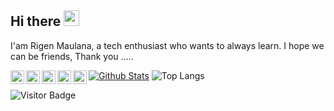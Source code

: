 ## Hi there <img src="https://media.giphy.com/media/hvRJCLFzcasrR4ia7z/giphy.gif" width="25px">

I'am Rigen Maulana, a tech enthusiast who wants to always learn. I hope we can be friends, Thank you .....

  <a href="https://www.linkedin.com/in/rygenzx/">
    <img align="left" alt="Rygen | LinkdeIN" width="22px" src="https://cdn.jsdelivr.net/npm/simple-icons@v3/icons/linkedin.svg" />
  </a>
  <a href="https://t.me/rygen_zx">
    <img align="left" alt="Rygen | Telegram" width="22px" src="https://cdn.jsdelivr.net/npm/simple-icons@v3/icons/telegram.svg" />
  </a>
  <a href="https://facebook.com/rygenzx/">
    <img align="left" alt="Rygen | Leetcode" width="22px" src="https://cdn.jsdelivr.net/npm/simple-icons@v3/icons/facebook.svg" />
  </a>
  <a href="https://www.instagram.com/rygen_zx/">
    <img align="left" alt="Rygen | Instagram" width="22px" src="https://cdn.jsdelivr.net/npm/simple-icons@v3/icons/instagram.svg" />
  </a>
  <a href="https://twitter.com/rygen_zx">
    <img align="left" alt="Rigen | Twitter" width="22px" src="https://cdn.jsdelivr.net/npm/simple-icons@v3/icons/twitter.svg" />
  </a>

[![Github Stats](https://github-readme-stats.vercel.app/api?username=rygenzx&theme=gotham&show_icons=true)](https://github.com/rygenzx)
![Top Langs](https://github-readme-stats.vercel.app/api/top-langs/?username=rygenzx&hide=TeX&layout=compact&theme=gotham)

![Visitor Badge](https://visitor-badge.laobi.icu/badge?page_id=rygenzx.rygenzx)

